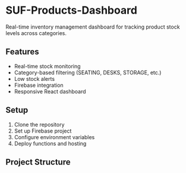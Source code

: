# SUF-Products-Dashboard

Real-time inventory management dashboard for tracking product stock levels across categories.

## Features
- Real-time stock monitoring
- Category-based filtering (SEATING, DESKS, STORAGE, etc.)
- Low stock alerts
- Firebase integration
- Responsive React dashboard

## Setup

1. Clone the repository
2. Set up Firebase project
3. Configure environment variables
4. Deploy functions and hosting

## Project Structure

